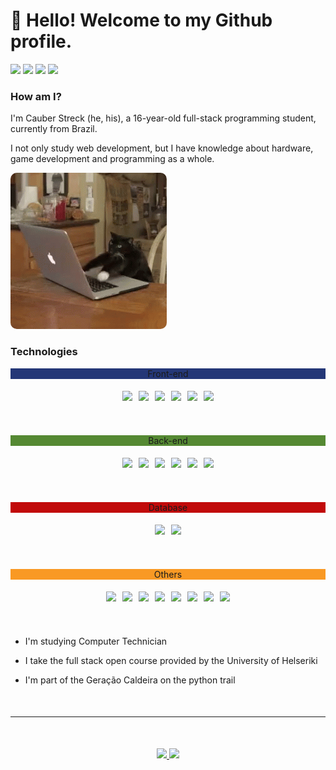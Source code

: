 <link rel="stylesheet" type='text/css' href="https://cdn.jsdelivr.net/gh/devicons/devicon@latest/devicon.min.css" />

<h1>👋 Hello! Welcome to my Github profile.</h1>

<div>
  <a href="https://www.youtube.com/@Cauber-dh2mu" target="_blank"><img loading="lazy" src="https://img.shields.io/badge/YouTube-FF0000?style=for-the-badge&logo=youtube&logoColor=white" target="_blank"></a>
  <a href="https://www.instagram.com/cbrlms/?next=%2F" target="_blank"><img loading="lazy" src="https://img.shields.io/badge/-Instagram-%23E4405F?style=for-the-badge&logo=instagram&logoColor=white" target="_blank"></a>
  <a href = "mailto:cauberms@gmail.com"><img loading="lazy" src="https://img.shields.io/badge/Gmail-D14836?style=for-the-badge&logo=gmail&logoColor=white" target="_blank"></a>
  <a href="https://www.linkedin.com/in/cauber-markendorf-streck-a908992b5/" target="_blank"><img loading="lazy" src="https://img.shields.io/badge/-LinkedIn-%230077B5?style=for-the-badge&logo=linkedin&logoColor=white" target="_blank"></a>   
</div>

### How am I?
I'm Cauber Streck (he, his), a 16-year-old full-stack programming student, currently from Brazil.

I not only study web development, but I have knowledge about hardware, game development and programming as a whole.

<img style='border-radius: 10px;' src='img/programmer cat.gif'>

### Technologies

<p style='text-align: center; background-color: #243777;'>Front-end</p>
<div style='display: flex; justify-content: center; flex-wrap: wrap;'>
  <img style='max-width: 50px; padding: 5px;' src="https://cdn.jsdelivr.net/gh/devicons/devicon@latest/icons/html5/html5-original.svg" />

  <img style='max-width: 50px; padding: 5px;' src="https://cdn.jsdelivr.net/gh/devicons/devicon@latest/icons/css3/css3-original.svg" />

  <img style='max-width: 50px; padding: 5px;' src="https://cdn.jsdelivr.net/gh/devicons/devicon@latest/icons/javascript/javascript-original.svg" />

  <img style='max-width: 50px; padding: 5px;' src="https://cdn.jsdelivr.net/gh/devicons/devicon@latest/icons/react/react-original.svg" />

  <img style='max-width: 50px; padding: 5px;' src="https://cdn.jsdelivr.net/gh/devicons/devicon@latest/icons/bootstrap/bootstrap-original.svg" />

  <img style='max-width: 50px; padding: 5px;' src="https://cdn.jsdelivr.net/gh/devicons/devicon@latest/icons/typescript/typescript-original.svg" />
</div>

<p style='text-align: center; background-color: #558933; margin-top: 50px;'>Back-end</p>
<div style='display: flex; justify-content: center; flex-wrap: wrap;'>
  <img style='max-width: 50px; padding: 5px;' src="https://cdn.jsdelivr.net/gh/devicons/devicon@latest/icons/php/php-original.svg" />

  <img style='max-width: 50px; padding: 5px;' src="https://cdn.jsdelivr.net/gh/devicons/devicon@latest/icons/laravel/laravel-original.svg" />

  <img style='max-width: 50px; padding: 5px;' src="https://cdn.jsdelivr.net/gh/devicons/devicon@latest/icons/nodejs/nodejs-original.svg" />

  <img style='max-width: 50px; padding: 5px;' src="https://cdn.jsdelivr.net/gh/devicons/devicon@latest/icons/csharp/csharp-original.svg" />

  <img style='max-width: 50px; padding: 5px;' src="https://cdn.jsdelivr.net/gh/devicons/devicon@latest/icons/python/python-original.svg" />

  <img style='max-width: 50px; padding: 5px;' src="https://cdn.jsdelivr.net/gh/devicons/devicon@latest/icons/lua/lua-original.svg" />
</div>

<p style='text-align: center; background-color: #C10a0a; margin-top: 50px;'>Database</p>
<div style='display: flex; justify-content: center; flex-wrap: wrap;'>
  <img style='max-width: 50px; padding: 5px;' src="https://cdn.jsdelivr.net/gh/devicons/devicon@latest/icons/mysql/mysql-original.svg" />

  <img style='max-width: 50px; padding: 5px;' src="https://cdn.jsdelivr.net/gh/devicons/devicon@latest/icons/mongodb/mongodb-original.svg" />
</div>

<p style='text-align: center; background-color: #F99924; margin-top: 50px;'>Others</p>
<div style='display: flex; justify-content: center; flex-wrap: wrap; margin-bottom: 50px;'>
  <img style='max-width: 50px; padding: 5px;' src="https://cdn.jsdelivr.net/gh/devicons/devicon@latest/icons/npm/npm-original-wordmark.svg" />

  <img style='max-width: 50px; padding: 5px;' src="https://cdn.jsdelivr.net/gh/devicons/devicon@latest/icons/axios/axios-plain.svg" />

  <img style='max-width: 50px; padding: 5px;' src="https://cdn.jsdelivr.net/gh/devicons/devicon@latest/icons/apache/apache-original.svg" />

  <img style='max-width: 50px; padding: 5px;' src="https://cdn.jsdelivr.net/gh/devicons/devicon@latest/icons/chrome/chrome-original.svg" />

  <img style='max-width: 50px; padding: 5px;' src="https://cdn.jsdelivr.net/gh/devicons/devicon@latest/icons/azure/azure-original.svg" />

  <img style='max-width: 50px; padding: 5px;' src="https://cdn.jsdelivr.net/gh/devicons/devicon@latest/icons/git/git-original.svg" />

  <img style='max-width: 50px; padding: 5px;' src="https://cdn.jsdelivr.net/gh/devicons/devicon@latest/icons/github/github-original.svg" />

  <img style='max-width: 50px; padding: 5px;' src="https://cdn.jsdelivr.net/gh/devicons/devicon@latest/icons/unity/unity-original.svg" />
</div>

- I'm studying Computer Technician

- I take the full stack open course provided by the University of Helseriki

- I'm part of the Geração Caldeira on the python trail

<hr style='margin: 50px 0;'>

<div style='text-align: center;'>
  <a href="https://github.com/CBRms1">
  <img loading="lazy" height="180em" src="https://github-readme-stats.vercel.app/api/top-langs/?username=CBRms1&layout=compact&langs_count=7&theme=dracula"/>
  <img loading="lazy" height="180em" src="https://github-readme-stats.vercel.app/api?username=CBRms1&show_icons=true&theme=dracula&include_all_commits=true&count_private=true"/>
</div>

